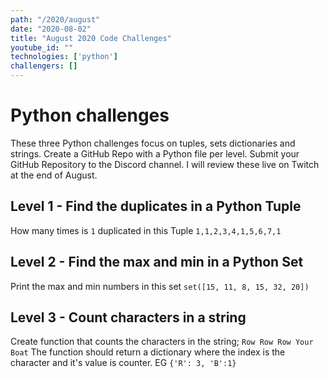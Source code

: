 ```yaml
---
path: "/2020/august"
date: "2020-08-02"
title: "August 2020 Code Challenges"
youtube_id: ""
technologies: ['python']
challengers: []
---
```


# Python challenges
These three Python challenges focus on tuples, sets dictionaries and strings.
Create a GitHub Repo with a Python file per level. Submit your GitHub Repository to the Discord channel.
I will review these live on Twitch at the end of August.

## Level 1 - Find the duplicates in a Python Tuple
How many times is `1` duplicated in this Tuple `1,1,2,3,4,1,5,6,7,1`
 
## Level 2 - Find the max and min in a Python Set
Print the max and min numbers in this set `set([15, 11, 8, 15, 32, 20])`

## Level 3 - Count characters in a string
Create function that counts the characters in the string; `Row Row Row Your Boat`
The function should return a dictionary where the index is the character and it's value is counter. 
EG `{'R': 3, 'B':1}`